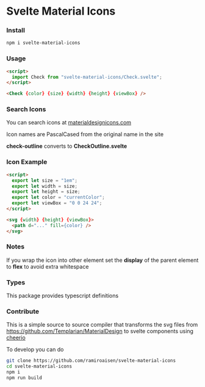 # Svelte Material Icons

### Install
```sh
npm i svelte-material-icons
```

### Usage
```html
<script>
  import Check from "svelte-material-icons/Check.svelte";
</script>

<Check {color} {size} {width} {height} {viewBox} />
```

### Search Icons
You can search icons at [materialdesignicons.com](https://materialdesignicons.com)

Icon names are PascalCased from the original name in the site

**check-outline** converts to **CheckOutline.svelte**


### Icon Example
```html
<script>
  export let size = "1em";
  export let width = size;
  export let height = size;
  export let color = "currentColor";
  export let viewBox = "0 0 24 24";
</script>

<svg {width} {height} {viewBox}>
  <path d="..." fill={color} />
</svg>
```

### Notes
If you wrap the icon into other element set the **display** of the parent element to **flex** to avoid extra whitespace

### Types
This package provides typescript definitions

### Contribute
This is a simple source to source compiler that transforms the svg files from https://github.com/Templarian/MaterialDesign to svelte components using [cheerio](https://cheerio.js.org)

To develop you can do

```sh
git clone https://github.com/ramiroaisen/svelte-material-icons
cd svelte-material-icons
npm i
npm run build
```